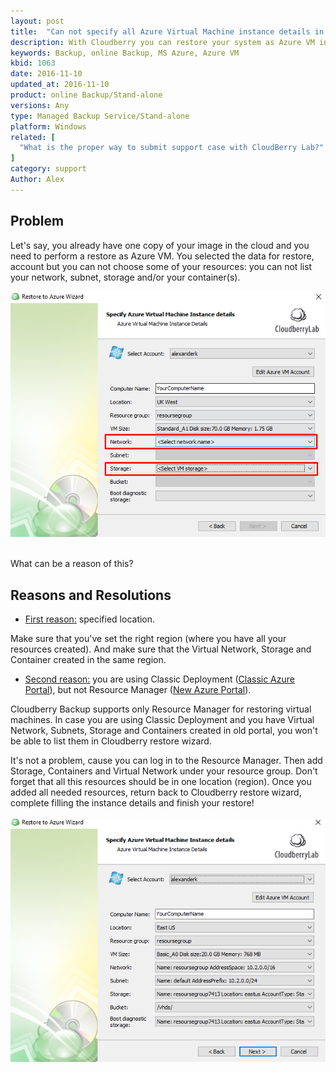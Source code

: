 ```yaml
---
layout: post
title:  "Can not specify all Azure Virtual Machine instance details in the restore wizard"
description: With Cloudberry you can restore your system as Azure VM instance. But what is the reason for the lack of some of your resources in the restore wizard
keywords: Backup, online Backup, MS Azure, Azure VM
kbid: 1063
date: 2016-11-10
updated_at: 2016-11-10
product: online Backup/Stand-alone
versions: Any
type: Managed Backup Service/Stand-alone
platform: Windows
related: [
  "What is the proper way to submit support case with CloudBerry Lab?"
]
category: support
Author: Alex
---
```

## Problem
Let's say, you already have one copy of your image in the cloud and you need to perform a restore as Azure VM. You selected the data for restore, account but you can not choose some of your resources: you can not list your network, subnet, storage and/or your container(s).

![](/images\kb1063\screenshot.png)

<br>
What can be a reason of this?

## Reasons and Resolutions
* <u>First reason:</u> specified location.

Make sure that you've set the right region (where you have all your resources created). And make sure that the Virtual Network, Storage and Container created in the same region.

* <u>Second reason:</u> you are using Classic Deployment ([Classic Azure Portal](https://manage.windowsazure.com/)), but not Resource Manager ([New Azure Portal](https://azure.microsoft.com/en-us/features/azure-portal/)).

Cloudberry Backup supports only Resource Manager for restoring virtual machines. In case you are using Classic Deployment and you have Virtual Network, Subnets, Storage and Containers created in old portal, you won't be able to list them in Cloudberry restore wizard.

It's not a problem, cause you can log in to the Resource Manager. Then add Storage, Containers and Virtual Network under your resource group. Don't forget that all this resources should be in one location (region). Once you added all needed resources, return back to Cloudberry restore wizard, complete filling the instance details and finish your restore!

![](/images\kb1063\screenshot_3.png)
